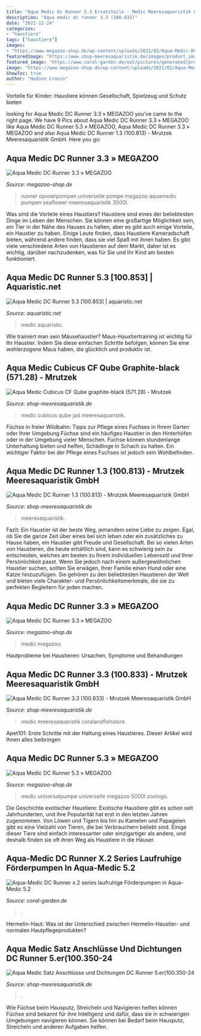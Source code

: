 ```yaml
---
title: "Aqua Medic Dc Runner 5.3 Ersatzteile - Medic Meeresaquaristik Coralandfishstore"
description: "Aqua medic dc runner 3.3 (100.833)"
date: "2021-12-24"
categories:
- "haustiere"
tags: ["haustiere"]
images:
- "https://www.megazoo-shop.de/wp-content/uploads/2021/02/Aqua-Medic-DC-Runner-5.3-mit-Korb.jpg"
featuredImage: "https://www.shop-meeresaquaristik.de/images/product_images/popup_images/18387_4.jpg"
featured_image: "https://www.coral-garden.de/out/pictures/generated/product/1/1200_1200_86/bild-aqua-medic-dc-runner-5-2.jpg"
image: "https://www.megazoo-shop.de/wp-content/uploads/2021/02/Aqua-Medic-DC-Runner-3.3.-mit-Korb.jpg"
ShowToc: true
author: "Hudson Cronin"
---
```



Vorteile für Kinder: Haustiere können Gesellschaft, Spielzeug und Schutz bieten

	

		
looking for Aqua Medic DC Runner 3.3 » MEGAZOO you've came to the right page. We have 9 Pics about Aqua Medic DC Runner 3.3 » MEGAZOO like Aqua Medic DC Runner 5.3 » MEGAZOO, Aqua Medic DC Runner 3.3 » MEGAZOO and also Aqua Medic DC Runner 1.3 (100.813) - Mrutzek Meeresaquaristik GmbH. Here you go:
		
    
## Aqua Medic DC Runner 3.3 » MEGAZOO

<img loading=lazy src="https://www.megazoo-shop.de/wp-content/uploads/2021/02/Aqua-Medic-DC-Runner-3.3.-mit-Korb.jpg" onerror="this.onerror=null;this.src='https://tse2.mm.bing.net/th?id=OIP.wjrp6RDZ4Pu0l3apHq2BmAHaHa&amp;pid=15.1';" alt="Aqua Medic DC Runner 3.3 » MEGAZOO">

_Source: megazoo-shop.de_

>runner opvoerpompen universelle pompe megazoo aquamedic pumpen seaflower meeresaquaristik 3000l. 

	

Was sind die Vorteile eines Haustiers?
Haustiere sind eines der beliebtesten Dinge im Leben der Menschen. Sie können eine großartige Möglichkeit sein, ein Tier in der Nähe des Hauses zu halten, aber es gibt auch einige Vorteile, ein Haustier zu haben. Einige Leute finden, dass Haustiere Kameradschaft bieten, während andere finden, dass sie viel Spaß mit ihnen haben. Es gibt viele verschiedene Arten von Haustieren auf dem Markt, daher ist es wichtig, darüber nachzudenken, was für Sie und Ihr Kind am besten funktioniert.

    
## Aqua Medic DC Runner 5.3 [100.853] | Aquaristic.net

<img loading=lazy src="https://www.aquaristic.net/out/pictures/generated/product/1/540_340_80/Aqua-Medic-DC-Runner-5.3-[100.853]-_4025901143492.jpg" onerror="this.onerror=null;this.src='https://tse4.mm.bing.net/th?id=OIP.W54_aCI_6MRXqZiqWwvI-AAAAA&amp;pid=15.1';" alt="Aqua Medic DC Runner 5.3 [100.853] | aquaristic.net">

_Source: aquaristic.net_

>medic aquaristic. 

	

Wie trainiert man sein Mäusehaustier?
Maus-Haustiertraining ist wichtig für Ihr Haustier. Indem Sie diese einfachen Schritte befolgen, können Sie eine wohlerzogene Maus haben, die glücklich und produktiv ist.

    
## Aqua Medic Cubicus CF Qube Graphite-black (571.28) - Mrutzek

<img loading=lazy src="https://www.shop-meeresaquaristik.de/images/product_images/popup_images/18387_4.jpg" onerror="this.onerror=null;this.src='https://tse1.mm.bing.net/th?id=OIP._x8zWmgksqnlysGsRYMV2wHaHa&amp;pid=15.1';" alt="Aqua Medic Cubicus CF Qube graphite-black (571.28) - Mrutzek">

_Source: shop-meeresaquaristik.de_

>medic cubicus qube jad meeresaquaristik. 

	

Füchse in freier Wildbahn: Tipps zur Pflege eines Fuchses in Ihrem Garten oder Ihrer Umgebung
Füchse sind ein häufiges Haustier in den Hinterhöfen oder in der Umgebung vieler Menschen. Füchse können stundenlange Unterhaltung bieten und helfen, Schädlinge in Schach zu halten. Ein wichtiger Faktor bei der Pflege eines Fuchses ist jedoch sein Wohlbefinden.

    
## Aqua Medic DC Runner 1.3 (100.813) - Mrutzek Meeresaquaristik GmbH

<img loading=lazy src="https://www.shop-meeresaquaristik.de/images/product_images/info_images/26441_0.jpg" onerror="this.onerror=null;this.src='https://tse1.mm.bing.net/th?id=OIP.NUPT1vjFjatpjinHexq8iwAAAA&amp;pid=15.1';" alt="Aqua Medic DC Runner 1.3 (100.813) - Mrutzek Meeresaquaristik GmbH">

_Source: shop-meeresaquaristik.de_

>meeresaquaristik. 

	

Fazit:
Ein Haustier ist der beste Weg, jemandem seine Liebe zu zeigen. Egal, ob Sie die ganze Zeit über eines bei sich leben oder ein zusätzliches zu Hause haben, ein Haustier gibt Freude und Gesellschaft. Bei so vielen Arten von Haustieren, die heute erhältlich sind, kann es schwierig sein zu entscheiden, welches am besten zu Ihrem individuellen Lebensstil und Ihrer Persönlichkeit passt. Wenn Sie jedoch nach einem außergewöhnlichen Haustier suchen, sollten Sie erwägen, Ihrer Familie einen Hund oder eine Katze hinzuzufügen. Sie gehören zu den beliebtesten Haustieren der Welt und bieten viele Charakter- und Persönlichkeitsmerkmale, die sie zu perfekten Begleitern für jeden machen.

    
## Aqua Medic DC Runner 3.3 » MEGAZOO

<img loading=lazy src="https://www.megazoo-shop.de/wp-content/uploads/2021/02/Aqua-Medic-DC-Runner-3.3.-mit-Korb-818x818.jpg" onerror="this.onerror=null;this.src='https://tse2.mm.bing.net/th?id=OIP.32_iVmXBtBf2ZWuwaquupQHaHa&amp;pid=15.1';" alt="Aqua Medic DC Runner 3.3 » MEGAZOO">

_Source: megazoo-shop.de_

>medic megazoo. 

	

Hautprobleme bei Haustieren: Ursachen, Symptome und Behandlungen

    
## Aqua Medic DC Runner 3.3 (100.833) - Mrutzek Meeresaquaristik GmbH

<img loading=lazy src="https://www.shop-meeresaquaristik.de/images/product_images/popup_images/26443_4.jpg" onerror="this.onerror=null;this.src='https://tse2.mm.bing.net/th?id=OIP.sQdiVvyWmPxsnxG9yDh5TwHaHa&amp;pid=15.1';" alt="Aqua Medic DC Runner 3.3 (100.833) - Mrutzek Meeresaquaristik GmbH">

_Source: shop-meeresaquaristik.de_

>medic meeresaquaristik coralandfishstore. 

	

Apet101: Erste Schritte mit der Haltung eines Haustieres. Dieser Artikel wird Ihnen alles beibringen

    
## Aqua Medic DC Runner 5.3 » MEGAZOO

<img loading=lazy src="https://www.megazoo-shop.de/wp-content/uploads/2021/02/Aqua-Medic-DC-Runner-5.3-mit-Korb.jpg" onerror="this.onerror=null;this.src='https://tse4.mm.bing.net/th?id=OIP.0gSQC1mvCgpbulz1OwlDfQHaHa&amp;pid=15.1';" alt="Aqua Medic DC Runner 5.3 » MEGAZOO">

_Source: megazoo-shop.de_

>medic universalpumpe universelle megazoo 5000l zoologo. 

	

Die Geschichte exotischer Haustiere:
Exotische Haustiere gibt es schon seit Jahrhunderten, und ihre Popularität hat erst in den letzten Jahren zugenommen. Von Löwen und Tigern bis hin zu Kamelen und Papageien gibt es eine Vielzahl von Tieren, die bei Verbrauchern beliebt sind. Einige dieser Tiere sind einfach interessanter oder einzigartiger als andere, und deshalb finden sie oft ihren Weg als Haustiere in die Häuser.

    
## Aqua-Medic DC Runner X.2 Series Laufruhige Förderpumpen In Aqua-Medic 5.2

<img loading=lazy src="https://www.coral-garden.de/out/pictures/generated/product/1/1200_1200_86/bild-aqua-medic-dc-runner-5-2.jpg" onerror="this.onerror=null;this.src='https://tse1.mm.bing.net/th?id=OIP.R5BlSY6VqpBUkzKu1rtRkAHaEq&amp;pid=15.1';" alt="Aqua-Medic DC Runner x.2 series laufruhige Förderpumpen in Aqua-Medic 5.2">

_Source: coral-garden.de_

>. 

	

Hermelin-Haut: Was ist der Unterschied zwischen Hermelin-Haustier- und normalen Hautpflegeprodukten?

    
## Aqua Medic Satz Anschlüsse Und Dichtungen DC Runner 5.er(100.350-24

<img loading=lazy src="https://www.shop-meeresaquaristik.de/images/product_images/popup_images/16247_0.jpg" onerror="this.onerror=null;this.src='https://tse1.mm.bing.net/th?id=OIP.eW8i2m7RYYqZUQKWI9w36gHaFf&amp;pid=15.1';" alt="Aqua Medic Satz Anschlüsse und Dichtungen DC Runner 5.er(100.350-24">

_Source: shop-meeresaquaristik.de_

>. 

	

Wie Füchse beim Hausputz, Streicheln und Navigieren helfen können
Füchse sind bekannt für ihre Intelligenz und dafür, dass sie in schwierigen Umgebungen navigieren können. Sie können bei Bedarf beim Hausputz, Streicheln und anderen Aufgaben helfen.


